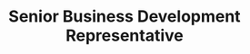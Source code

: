 ---
title: "Senior Business Development Representative"
department: "Sales"
location: "Remote"
type: "Full-time"
published: 2024-03-20
featured: true
summary: "CampsiteIQ is looking for a Senior Business Development Representative to join our team. You will be responsible for identifying and qualifying new business opportunities, developing and nurturing relationships with potential clients, and driving revenue growth through strategic partnerships and business development initiatives. You will engage, connect and qualify inbound prospects as well as research, identify, connect and qualify outbound prospects."

requirements:
  - "Must have a drive and desire to be in sales"
  - "Must be coachable"
  - "Must have a strong sense of urgency (proactive)"
  - "Strong thinker, creative, and no fear of the phone"
  - "Must be located on East Coast of the US"
  - "Must have 1+ year experience as a SaaS BDR"
  - "Must be proficient, experienced, and willingly to do large volume (80-100) of calls per day"

responsibilities:
  - "Engage, connect and book demos via cold call"
  - "Maintain consistent outbound calling of 100+ calls per day"
  - "Drive sales growth and pipeline through setting up qualified, high-value meetings for Account Executives"
  - "Provide detailed notes on qualified prospects and keep CRM up-to-date"
  - "Produce creative strategies for targeting decision-makers at prospect accounts in order to book sales appointments and influence company revenue"
  - "Own the lead generation of your assigned verticals. Qualify prospects for pain, budget, decision-making ability, and product fit"
  - "Work closely with Sales and Revenue Operations to refine target audience and identify new business opportunities"
  - "Be the voice of the customer and provide feedback to the organization on customer needs, pains, buying processes, and priorities"
--- 